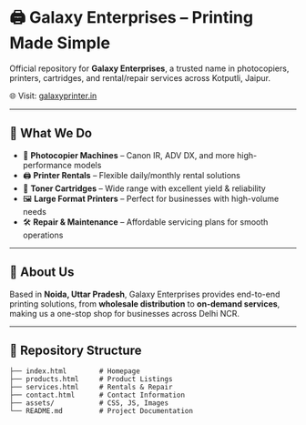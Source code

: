 # 🖨️ Galaxy Enterprises – Printing Made Simple

Official repository for **Galaxy Enterprises**, a trusted name in photocopiers, printers, cartridges, and rental/repair services across Kotputli, Jaipur.  

🌐 Visit: [galaxyprinter.in](https://galaxyprinter.in/)

---

## 🚀 What We Do

- 📄 **Photocopier Machines** – Canon IR, ADV DX, and more high-performance models  
- 🖨️ **Printer Rentals** – Flexible daily/monthly rental solutions  
- 🧩 **Toner Cartridges** – Wide range with excellent yield & reliability  
- 🖼️ **Large Format Printers** – Perfect for businesses with high-volume needs  
- 🛠️ **Repair & Maintenance** – Affordable servicing plans for smooth operations  

---

## 🏢 About Us

Based in **Noida, Uttar Pradesh**, Galaxy Enterprises provides end-to-end printing solutions, from **wholesale distribution** to **on-demand services**, making us a one-stop shop for businesses across Delhi NCR.  

---

## 📂 Repository Structure

```plaintext
├── index.html        # Homepage
├── products.html     # Product Listings
├── services.html     # Rentals & Repair
├── contact.html      # Contact Information
├── assets/           # CSS, JS, Images
└── README.md         # Project Documentation
